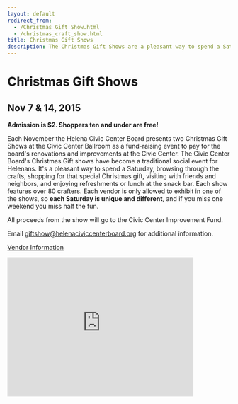 ```yaml
---
layout: default
redirect_from:
  - /Christmas_Gift_Show.html
  - /christmas_craft_show.html
title: Christmas Gift Shows
description: The Christmas Gift Shows are a pleasant way to spend a Saturday, browsing through the crafts, shopping for that special Christmas gift, visiting with friends and neighbors, and enjoying refreshments or lunch at the snack bar.
---
```


# Christmas Gift Shows

## Nov 7 & 14, 2015

**Admission is $2. Shoppers ten and under are free!**

Each November the Helena Civic Center Board presents two Christmas Gift Shows at the Civic Center Ballroom as a fund-raising event to pay for the board's renovations and improvements at the Civic Center.  The Civic Center Board's Christmas Gift shows have become a traditional social event for Helenans.  It's a pleasant way to spend a Saturday, browsing through the crafts, shopping for that special Christmas gift, visiting with friends and neighbors, and enjoying refreshments or lunch at the snack bar. Each show features over 80 crafters.  Each vendor is only allowed to exhibit in one of the shows, so **each Saturday is unique and different**, and if you miss one weekend you miss half the fun.

All proceeds from the show will go to the Civic Center Improvement Fund.

Email <giftshow@helenaciviccenterboard.org> for additional information.

<p><a class="btn btn-primary" href="vendors/" role="button">Vendor Information</a></p>

<div class="embed-responsive embed-responsive-16by9">
  <iframe width="420" height="315" frameborder="0" src="https://www.youtube.com/embed/YO03dC3fgNw" allowfullscreen=""></iframe>
</div>
